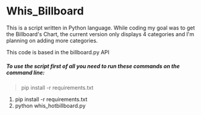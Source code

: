 <h1>Whis_Billboard</h1>

This is a script written in Python language. While coding my goal was to get the Billboard's Chart, the current version only displays 4 categories and I'm planning on adding more categories.

This code is based in the billboard.py API


<h5>To use the script first of all you need to run these commands on the command line:</h5>

<blockquote>pip install -r requirements.txt</blockquote>

<ol>
  <li>pip install -r requirements.txt</li>
  <li>python whis_hotbillboard.py </li>
</ol>

